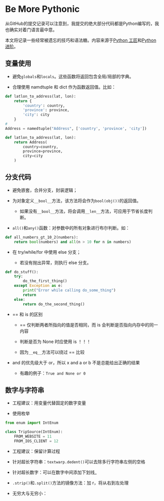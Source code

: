 # Be More Pythonic

从GitHub的提交记录可以注意到，我提交的绝大部分代码都是Python编写的，我也确实对着门语言最中意。

本文将记录一些经常被遗忘的技巧和语法糖。内容来源于[Python 工匠](https://github.com/piglei/one-python-craftsman/blob/master/zh_CN/1-using-variables-well.md)和[Python 进阶](https://py.eastlakeside.cn/)。

## 变量使用

- 避免`globals`和`locals`。这些函数将返回包含全局/局部的字典。
  
- 合理使用 namdtuple 和 dict 作为函数返回值。比如：
  

```python
def latlon_to_address(lat, lon):
    return {
        'country': country,
        'province': province,
        'city': city
    }
# 
Address = namedtuple("Address", ['country', 'province', 'city'])

def latlon_to_address(lat, lon):
    return Address(
        country=country,
        province=province,
        city=city
    )
```

## 分支代码

- 避免嵌套，合并分支，封装逻辑；
  
- 为对象定义`__bool__`方法，该方法将会作为`bool(obj())`的返回值。
  
  - 如果没有`__bool__`方法，将会调用`__len__`方法，可应用于节省长度判断。
    
- `all()`和`any()`函数：对参数中的所有对象进行布尔判断。如：
  

```python
def all_numbers_gt_10_2(numbers):
    return bool(numbers) and all(n > 10 for n in numbers)
```

- 在 try/while/for 中使用 else 分支；
  
  - 若没有抛出异常，则执行 else 分支。
    

```python
def do_stuff():
    try:
        do_the_first_thing()
    except Exception as e:
        print("Error while calling do_some_thing")
        return
    else:
        return do_the_second_thing()
```

- == 和 is 的区别
  
  - == 仅判断两者所指向的值是否相同，而 is 会判断是否指向内存中的同一内容
    
  - 判断是否为 None 时应使用 is ！！！
    
  - 因为`__eq__`方法可以绕过 == 比较
    
- and 的优先级大于 or，所以 x and a or b 不是总能给出正确的结果
  
  - 有趣的例子：`True and None or 0`
    

## 数字与字符串

- 工程建议：用变量代替固定的数字变量

- 使用枚举

```python
from enum import IntEnum

class TripSource(IntEnum):
    FROM_WEBSITE = 11
    FROM_IOS_CLIENT = 12
```

- 工程建议：保留计算过程

- 针对超长字符串：`textwarp.dedent()`可以去除多行字符串左侧的空格

- 针对超长数字：可以在数字中间添加下划线_

- `.strip()`和`.split()`方法的镜像方法：加 r，将从右到左处理

- 无穷大与无穷小：

